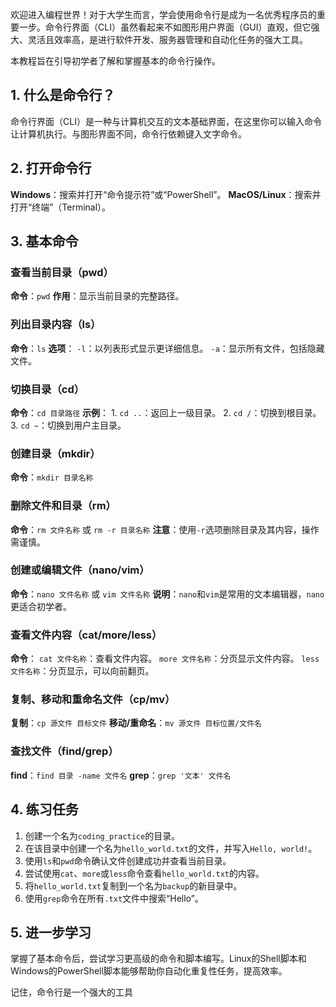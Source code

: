 欢迎进入编程世界！对于大学生而言，学会使用命令行是成为一名优秀程序员的重要一步。命令行界面（CLI）虽然看起来不如图形用户界面（GUI）直观，但它强大、灵活且效率高，是进行软件开发、服务器管理和自动化任务的强大工具。

本教程旨在引导初学者了解和掌握基本的命令行操作。

## 1. 什么是命令行？

命令行界面（CLI）是一种与计算机交互的文本基础界面，在这里你可以输入命令让计算机执行。与图形界面不同，命令行依赖键入文字命令。

## 2. 打开命令行

**Windows**：搜索并打开“命令提示符”或“PowerShell”。
**MacOS/Linux**：搜索并打开“终端”（Terminal）。

## 3. 基本命令

### 查看当前目录（pwd）

**命令**：`pwd`
**作用**：显示当前目录的完整路径。

### 列出目录内容（ls）

**命令**：`ls`
**选项**：
    `-l`：以列表形式显示更详细信息。
    `-a`：显示所有文件，包括隐藏文件。

### 切换目录（cd）

**命令**：`cd 目录路径`
**示例**：
    1. `cd ..`：返回上一级目录。
    2. `cd /`：切换到根目录。
    3. `cd ~`：切换到用户主目录。

### 创建目录（mkdir）

**命令**：`mkdir 目录名称`

### 删除文件和目录（rm）

**命令**：`rm 文件名称` 或 `rm -r 目录名称`
**注意**：使用`-r`选项删除目录及其内容，操作需谨慎。

### 创建或编辑文件（nano/vim）

**命令**：`nano 文件名称` 或 `vim 文件名称`
**说明**：`nano`和`vim`是常用的文本编辑器，`nano`更适合初学者。

### 查看文件内容（cat/more/less）

**命令**：
    `cat 文件名称`：查看文件内容。
    `more 文件名称`：分页显示文件内容。
    `less 文件名称`：分页显示，可以向前翻页。

### 复制、移动和重命名文件（cp/mv）

**复制**：`cp 源文件 目标文件`
**移动/重命名**：`mv 源文件 目标位置/文件名`

### 查找文件（find/grep）

**find**：`find 目录 -name 文件名`
**grep**：`grep '文本' 文件名`

## 4. 练习任务

1. 创建一个名为`coding_practice`的目录。
2. 在该目录中创建一个名为`hello_world.txt`的文件，并写入`Hello, world!`。
3. 使用`ls`和`pwd`命令确认文件创建成功并查看当前目录。
4. 尝试使用`cat`、`more`或`less`命令查看`hello_world.txt`的内容。
5. 将`hello_world.txt`复制到一个名为`backup`的新目录中。
6. 使用`grep`命令在所有`.txt`文件中搜索“Hello”。

## 5. 进一步学习

掌握了基本命令后，尝试学习更高级的命令和脚本编写。Linux的Shell脚本和Windows的PowerShell脚本能够帮助你自动化重复性任务，提高效率。

记住，命令行是一个强大的工具